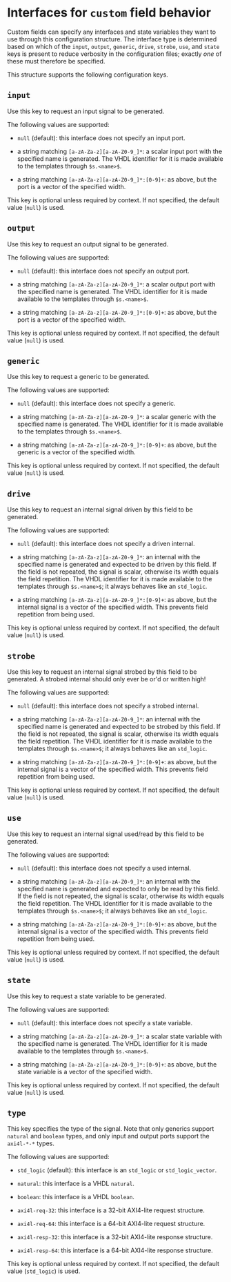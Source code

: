 # Interfaces for `custom` field behavior

Custom fields can specify any interfaces and state variables they want
to use through this configuration structure. The interface type is
determined based on which of the `input`, `output`, `generic`, `drive`,
`strobe`, `use`, and `state` keys is present to reduce verbosity in the
configuration files; exactly *one* of these must therefore be specified.

This structure supports the following configuration keys.

## `input`

Use this key to request an input signal to be generated.

The following values are supported:

 - `null` (default): this interface does not specify an input port.

 - a string matching `[a-zA-Za-z][a-zA-Z0-9_]*`: a scalar input port with the specified name is generated. The VHDL identifier for it is made available to the templates through `$s.<name>$`.

 - a string matching `[a-zA-Za-z][a-zA-Z0-9_]*:[0-9]+`: as above, but the port is a vector of the specified width.

This key is optional unless required by context. If not specified, the default value (`null`) is used.

## `output`

Use this key to request an output signal to be generated.

The following values are supported:

 - `null` (default): this interface does not specify an output port.

 - a string matching `[a-zA-Za-z][a-zA-Z0-9_]*`: a scalar output port with the specified name is generated. The VHDL identifier for it is made available to the templates through `$s.<name>$`.

 - a string matching `[a-zA-Za-z][a-zA-Z0-9_]*:[0-9]+`: as above, but the port is a vector of the specified width.

This key is optional unless required by context. If not specified, the default value (`null`) is used.

## `generic`

Use this key to request a generic to be generated.

The following values are supported:

 - `null` (default): this interface does not specify a generic.

 - a string matching `[a-zA-Za-z][a-zA-Z0-9_]*`: a scalar generic with the specified name is generated. The VHDL identifier for it is made available to the templates through `$s.<name>$`.

 - a string matching `[a-zA-Za-z][a-zA-Z0-9_]*:[0-9]+`: as above, but the generic is a vector of the specified width.

This key is optional unless required by context. If not specified, the default value (`null`) is used.

## `drive`

Use this key to request an internal signal driven by this field to
be generated.

The following values are supported:

 - `null` (default): this interface does not specify a driven internal.

 - a string matching `[a-zA-Za-z][a-zA-Z0-9_]*`: an internal with the specified name is generated and expected to be driven by this field. If the field is not repeated, the signal is scalar, otherwise its width equals the field repetition. The VHDL identifier for it is made available to the templates through `$s.<name>$`; it always behaves like an `std_logic`.

 - a string matching `[a-zA-Za-z][a-zA-Z0-9_]*:[0-9]+`: as above, but the internal signal is a vector of the specified width. This prevents field repetition from being used.

This key is optional unless required by context. If not specified, the default value (`null`) is used.

## `strobe`

Use this key to request an internal signal strobed by this field to
be generated. A strobed internal should only ever be or'd or written
high!

The following values are supported:

 - `null` (default): this interface does not specify a strobed internal.

 - a string matching `[a-zA-Za-z][a-zA-Z0-9_]*`: an internal with the specified name is generated and expected to be strobed by this field. If the field is not repeated, the signal is scalar, otherwise its width equals the field repetition. The VHDL identifier for it is made available to the templates through `$s.<name>$`; it always behaves like an `std_logic`.

 - a string matching `[a-zA-Za-z][a-zA-Z0-9_]*:[0-9]+`: as above, but the internal signal is a vector of the specified width. This prevents field repetition from being used.

This key is optional unless required by context. If not specified, the default value (`null`) is used.

## `use`

Use this key to request an internal signal used/read by this field
to be generated.

The following values are supported:

 - `null` (default): this interface does not specify a used internal.

 - a string matching `[a-zA-Za-z][a-zA-Z0-9_]*`: an internal with the specified name is generated and expected to only be read by this field. If the field is not repeated, the signal is scalar, otherwise its width equals the field repetition. The VHDL identifier for it is made available to the templates through `$s.<name>$`; it always behaves like an `std_logic`.

 - a string matching `[a-zA-Za-z][a-zA-Z0-9_]*:[0-9]+`: as above, but the internal signal is a vector of the specified width. This prevents field repetition from being used.

This key is optional unless required by context. If not specified, the default value (`null`) is used.

## `state`

Use this key to request a state variable to be generated.

The following values are supported:

 - `null` (default): this interface does not specify a state variable.

 - a string matching `[a-zA-Za-z][a-zA-Z0-9_]*`: a scalar state variable with the specified name is generated. The VHDL identifier for it is made available to the templates through `$s.<name>$`.

 - a string matching `[a-zA-Za-z][a-zA-Z0-9_]*:[0-9]+`: as above, but the state variable is a vector of the specified width.

This key is optional unless required by context. If not specified, the default value (`null`) is used.

## `type`

This key specifies the type of the signal. Note that only generics
support `natural` and `boolean` types, and only input and output ports
support the `axi4l-*-*` types.

The following values are supported:

 - `std_logic` (default): this interface is an `std_logic` or `std_logic_vector`.

 - `natural`: this interface is a VHDL `natural`.

 - `boolean`: this interface is a VHDL `boolean`.

 - `axi4l-req-32`: this interface is a 32-bit AXI4-lite request structure.

 - `axi4l-req-64`: this interface is a 64-bit AXI4-lite request structure.

 - `axi4l-resp-32`: this interface is a 32-bit AXI4-lite response structure.

 - `axi4l-resp-64`: this interface is a 64-bit AXI4-lite response structure.

This key is optional unless required by context. If not specified, the default value (`std_logic`) is used.